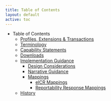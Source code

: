 ```yaml
---
title: Table of Contents
layout: default
active: toc
---
```


* Table of Contents
    * <a href="Profiles,_Extensions_&_Transactions.html">Profiles, Extensions & Transactions</a>
    * <a href="Terminology.html">Terminology</a>
    * <a href="Capability_Statements.html">Capability Statements</a>
    * <a href="Downloads.html">Downloads</a>
    * <a href="Implementation_Guidance.html">Implementation Guidance</a>
        * <a href="Design_Considerations.html">Design Considerations</a>
        * <a href="Narrative_Guidance.html">Narrative Guidance</a>
        * <a href="Mappings.html">Mappings</a>
            * <a href="eICR_Mappings.html">eICR Mappings</a>
            * <a href="Reportability_Response_Mappings.html">Reportability Response Mappings</a>
    * <a href="History.html">History</a>
